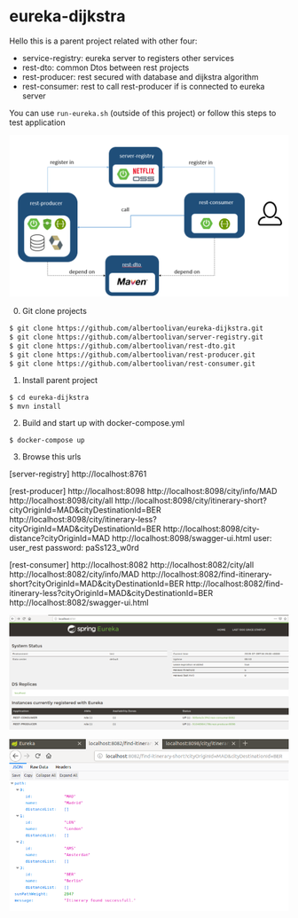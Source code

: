 # eureka-dijkstra

Hello this is a parent project related with other four:

- service-registry: eureka server to registers other services
- rest-dto: common Dtos between rest projects
- rest-producer: rest secured with database and dijkstra algorithm
- rest-consumer: rest to call rest-producer if is connected to eureka server

You can use `run-eureka.sh` (outside of this project) or follow this steps to test application

![Alt text](eureka-dijkstra.png?raw=true "Eureka Dijkstra")


0) Git clone projects

```
$ git clone https://github.com/albertoolivan/eureka-dijkstra.git
$ git clone https://github.com/albertoolivan/server-registry.git
$ git clone https://github.com/albertoolivan/rest-dto.git
$ git clone https://github.com/albertoolivan/rest-producer.git
$ git clone https://github.com/albertoolivan/rest-consumer.git
```

1) Install parent project

```
$ cd eureka-dijkstra
$ mvn install
```

2) Build and start up with docker-compose.yml 

```
$ docker-compose up
```

3) Browse this urls

[server-registry]
http://localhost:8761

[rest-producer]
http://localhost:8098
http://localhost:8098/city/info/MAD
http://localhost:8098/city/all
http://localhost:8098/city/itinerary-short?cityOriginId=MAD&cityDestinationId=BER
http://localhost:8098/city/itinerary-less?cityOriginId=MAD&cityDestinationId=BER
http://localhost:8098/city-distance?cityOriginId=MAD
http://localhost:8098/swagger-ui.html
user: user_rest
password: paSs123_w0rd

[rest-consumer]
http://localhost:8082
http://localhost:8082/city/all
http://localhost:8082/city/info/MAD
http://localhost:8082/find-itinerary-short?cityOriginId=MAD&cityDestinationId=BER
http://localhost:8082/find-itinerary-less?cityOriginId=MAD&cityDestinationId=BER
http://localhost:8082/swagger-ui.html

![Alt text](server-registry.png?raw=true "server-registry")

![Alt text](rest-consumer.png?raw=true "rest-consumer")